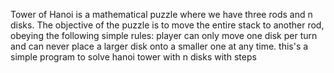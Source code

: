 Tower of Hanoi is a mathematical puzzle where we have three rods and n disks. The objective of the puzzle is to move the entire stack to another rod, obeying the following simple rules: player can only move one disk per turn and can never place a larger disk onto a smaller one at any time.
this's a simple program to solve hanoi tower with n disks with steps
